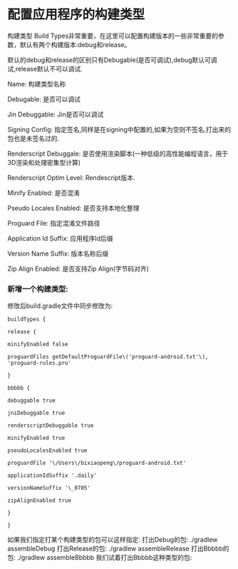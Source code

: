 # 配置应用程序的构建类型

构建类型 Build Types非常重要，在这里可以配置构建版本的一些非常重要的参数，默认有两个构建版本:debug和release。

默认的debug和release的区别只有Debugable\(是否可调试\),debug默认可调试,release默认不可以调试.

Name: 构建类型名称

Debugable: 是否可以调试

Jin Debuggable: Jin是否可以调试

Signing Config: 指定签名,同样是在signing中配置的,如果为空则不签名,打出来的包也是未签名过的.

Renderscript Debuggale: 是否使用渲染脚本\(一种低级的高性能编程语言，用于3D渲染和处理密集型计算\)

Renderscript Optim Level: Rendescript版本.

Minify Enabled: 是否混淆

Pseudo Locales Enabled: 是否支持本地化整理

Proguard File: 指定混淆文件路径

Application Id Suffix: 应用程序Id后缀

Version Name Suffix: 版本名称后缀

Zip Align Enabled: 是否支持Zip Align\(字节码对齐\)

### 新增一个构建类型:

修攺后build.gradle文件中同步修攺为:

```
buildTypes {

release {

minifyEnabled false

proguardFiles getDefaultProguardFile\('proguard-android.txt'\), 'proguard-rules.pro'

}

bbbbb {

debuggable true

jniDebuggable true

renderscriptDebuggable true

minifyEnabled true

pseudoLocalesEnabled true

proguardFile '\/Users\/bixiaopeng\/proguard-android.txt'

applicationIdSuffix '.daily'

versionNameSuffix '\_0705'

zipAlignEnabled true

}

}

```

如果我们指定打某个构建类型的包可以这样指定:
打出Debug的包: ./gradlew assembleDebug
打出Release的包: ./gradlew assembleRelease
打出Bbbbb的包: ./gradlew assembleBbbbb
我们试着打出Bbbbb这种类型的包:

